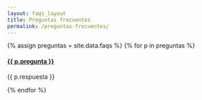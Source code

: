 ```yaml
---
layout: faqs_layout
title: Preguntas frecuentes
permalink: /preguntas-frecuentes/
---
```


<div class="panel-group" id="accordion" role="tablist" aria-multiselectable="true">
  {% assign preguntas = site.data.faqs  %}
  {% for p in preguntas %}
    <div class="panel panel-default">
      <div class="panel-heading" role="tab" id="headingOne-{{ p.id }}">
        <h4 class="panel-title">
          <a role="button" data-toggle="collapse" data-parent="#accordion" href="#collapseOne-{{ p.id }}" aria-expanded="true" aria-controls="collapseOne-{{ p.id }}">
            {{ p.pregunta }}
          </a>
        </h4>
      </div>
      <div id="collapseOne-{{ p.id }}" class="panel-collapse collapse" role="tabpanel" aria-labelledby="headingOne">
        <div class="panel-body">
          <p>{{ p.respuesta }}</p>
        </div>
      </div>
    </div>
  {% endfor %}

</div>
